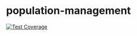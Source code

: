 # population-management

[![Test Coverage](https://api.codeclimate.com/v1/badges/d51520cdb3d4b2ecce5d/test_coverage)](https://codeclimate.com/github/younggeeks/population-management/test_coverage)
